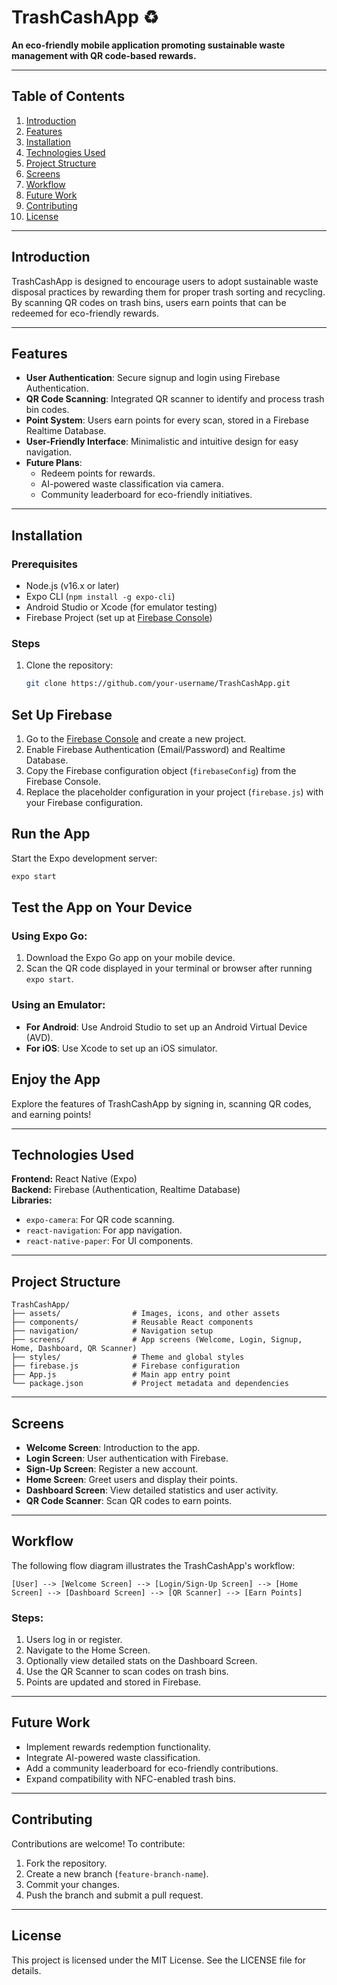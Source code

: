 # TrashCashApp ♻️

**An eco-friendly mobile application promoting sustainable waste management with QR code-based rewards.**

---

## **Table of Contents**

1. [Introduction](#introduction)
2. [Features](#features)
3. [Installation](#installation)
4. [Technologies Used](#technologies-used)
5. [Project Structure](#project-structure)
6. [Screens](#screens)
7. [Workflow](#workflow)
8. [Future Work](#future-work)
9. [Contributing](#contributing)
10. [License](#license)

---

## **Introduction**

TrashCashApp is designed to encourage users to adopt sustainable waste disposal practices by rewarding them for proper trash sorting and recycling. By scanning QR codes on trash bins, users earn points that can be redeemed for eco-friendly rewards.

---

## **Features**

- **User Authentication**: Secure signup and login using Firebase Authentication.
- **QR Code Scanning**: Integrated QR scanner to identify and process trash bin codes.
- **Point System**: Users earn points for every scan, stored in a Firebase Realtime Database.
- **User-Friendly Interface**: Minimalistic and intuitive design for easy navigation.
- **Future Plans**:
  - Redeem points for rewards.
  - AI-powered waste classification via camera.
  - Community leaderboard for eco-friendly initiatives.

---

## **Installation**

### **Prerequisites**

- Node.js (v16.x or later)
- Expo CLI (`npm install -g expo-cli`)
- Android Studio or Xcode (for emulator testing)
- Firebase Project (set up at [Firebase Console](https://firebase.google.com))

### **Steps**

1. Clone the repository:
   ```bash
   git clone https://github.com/your-username/TrashCashApp.git
   ```

## Set Up Firebase

1. Go to the [Firebase Console](https://console.firebase.google.com/) and create a new project.
2. Enable Firebase Authentication (Email/Password) and Realtime Database.
3. Copy the Firebase configuration object (`firebaseConfig`) from the Firebase Console.
4. Replace the placeholder configuration in your project (`firebase.js`) with your Firebase configuration.

## Run the App

Start the Expo development server:

```bash
expo start
```

## Test the App on Your Device

### Using Expo Go:

1. Download the Expo Go app on your mobile device.
2. Scan the QR code displayed in your terminal or browser after running `expo start`.

### Using an Emulator:

- **For Android**: Use Android Studio to set up an Android Virtual Device (AVD).
- **For iOS**: Use Xcode to set up an iOS simulator.

## Enjoy the App

Explore the features of TrashCashApp by signing in, scanning QR codes, and earning points!

---

## Technologies Used

**Frontend:** React Native (Expo)  
**Backend:** Firebase (Authentication, Realtime Database)  
**Libraries:**

- `expo-camera`: For QR code scanning.
- `react-navigation`: For app navigation.
- `react-native-paper`: For UI components.

---

## Project Structure

```
TrashCashApp/
├── assets/                # Images, icons, and other assets
├── components/            # Reusable React components
├── navigation/            # Navigation setup
├── screens/               # App screens (Welcome, Login, Signup, Home, Dashboard, QR Scanner)
├── styles/                # Theme and global styles
├── firebase.js            # Firebase configuration
├── App.js                 # Main app entry point
└── package.json           # Project metadata and dependencies
```

---

## Screens

- **Welcome Screen**: Introduction to the app.
- **Login Screen**: User authentication with Firebase.
- **Sign-Up Screen**: Register a new account.
- **Home Screen**: Greet users and display their points.
- **Dashboard Screen**: View detailed statistics and user activity.
- **QR Code Scanner**: Scan QR codes to earn points.

---

## Workflow

The following flow diagram illustrates the TrashCashApp's workflow:

```
[User] --> [Welcome Screen] --> [Login/Sign-Up Screen] --> [Home Screen] --> [Dashboard Screen] --> [QR Scanner] --> [Earn Points]
```

### Steps:

1. Users log in or register.
2. Navigate to the Home Screen.
3. Optionally view detailed stats on the Dashboard Screen.
4. Use the QR Scanner to scan codes on trash bins.
5. Points are updated and stored in Firebase.

---

## Future Work

- Implement rewards redemption functionality.
- Integrate AI-powered waste classification.
- Add a community leaderboard for eco-friendly contributions.
- Expand compatibility with NFC-enabled trash bins.

---

## Contributing

Contributions are welcome! To contribute:

1. Fork the repository.
2. Create a new branch (`feature-branch-name`).
3. Commit your changes.
4. Push the branch and submit a pull request.

---

## License

This project is licensed under the MIT License. See the LICENSE file for details.
